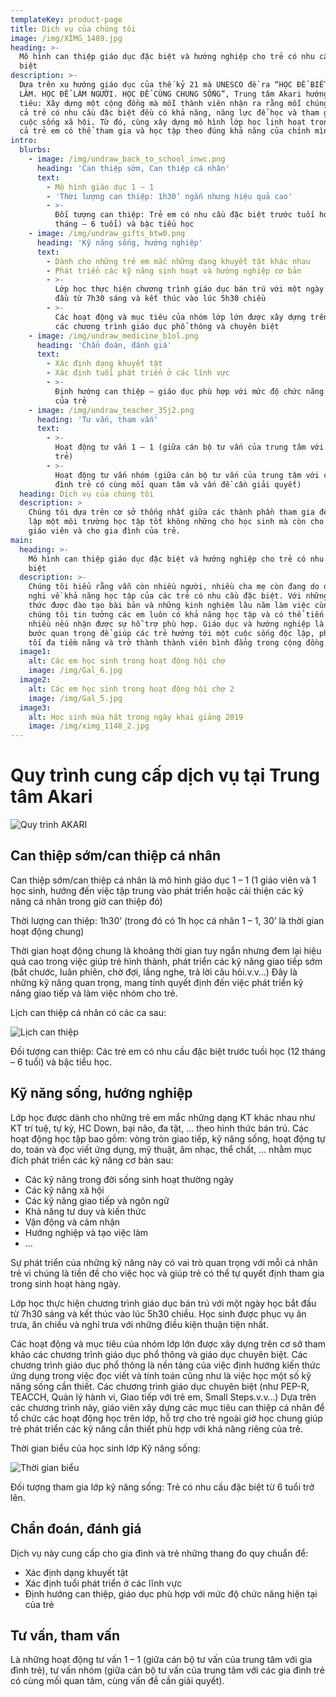 ```yaml
---
templateKey: product-page
title: Dịch vụ của chúng tôi
image: /img/XIMG_1489.jpg
heading: >-
  Mô hình can thiệp giáo dục đặc biệt và hướng nghiệp cho trẻ có nhu cầu đặc
  biệt
description: >-
  Dựa trên xu hướng giáo dục của thế kỷ 21 mà UNESCO đề ra “HỌC ĐỂ BIẾT. HỌC ĐỂ
  LÀM. HỌC ĐỂ LÀM NGƯỜI. HỌC ĐỂ CÙNG CHUNG SỐNG”, Trung tâm Akari hướng đến mục
  tiêu: Xây dựng một cộng đồng mà mỗi thành viên nhận ra rằng mỗi chúng ta, kể
  cả trẻ có nhu cầu đặc biệt đều có khả năng, năng lực để học và tham gia vào
  cuộc sống xã hội. Từ đó, cùng xây dựng mô hình lớp học linh hoạt trong đó tất
  cả trẻ em có thể tham gia và học tập theo đúng khả năng của chính mình.
intro:
  blurbs:
    - image: /img/undraw_back_to_school_inwc.png
      heading: 'Can thiệp sớm, Can thiệp cá nhân'
      text:
        - Mô hình giáo dục 1 – 1
        - 'Thời lượng can thiệp: 1h30’ ngắn nhưng hiệu quả cao'
        - >-
          Đối tượng can thiệp: Trẻ em có nhu cầu đặc biệt trước tuối học (12
          tháng – 6 tuổi) và bậc tiểu học
    - image: /img/undraw_gifts_btw0.png
      heading: 'Kỹ năng sống, hướng nghiệp'
      text:
        - Dành cho những trẻ em mắc những dạng khuyết tật khác nhau
        - Phát triển các kỹ năng sinh hoạt và hướng nghiệp cơ bản
        - >-
          Lớp học thực hiện chương trình giáo dục bán trú với một ngày học bắt
          đầu từ 7h30 sáng và kết thúc vào lúc 5h30 chiều
        - >-
          Các hoạt động và mục tiêu của nhóm lớp lớn được xây dựng trên cơ sở
          các chương trình giáo dục phổ thông và chuyên biệt
    - image: /img/undraw_medicine_b1ol.png
      heading: 'Chẩn đoán, đánh giá'
      text:
        - Xác định dạng khuyết tật
        - Xác định tuổi phát triển ở các lĩnh vực
        - >-
          Định hướng can thiệp – giáo dục phù hợp với mức độ chức năng hiện tại
          của trẻ
    - image: /img/undraw_teacher_35j2.png
      heading: 'Tư vấn, tham vấn'
      text:
        - >-
          Hoạt động tư vấn 1 – 1 (giữa cán bộ tư vấn của trung tâm với gia đình
          trẻ)
        - >-
          Hoạt động tư vấn nhóm (giữa cán bộ tư vấn của trung tâm với các gia
          đình trẻ có cùng mối quan tâm và vấn đề cần giải quyết)
  heading: Dịch vụ của chúng tôi
  description: >
    Chúng tôi dựa trên cơ sở thống nhất giữa các thành phần tham gia để thiết
    lập một môi trường học tập tốt không những cho học sinh mà còn cho tập thể
    giáo viên và cho gia đình của trẻ.
main:
  heading: >-
    Mô hình can thiệp giáo dục đặc biệt và hướng nghiệp cho trẻ có nhu cầu đặc
    biệt
  description: >-
    Chúng tôi hiểu rằng vẫn còn nhiều người, nhiều cha mẹ còn đang do dự, hoài
    nghi về khả năng học tập của các trẻ có nhu cầu đặc biệt. Với những kiến
    thức được đào tạo bài bản và những kinh nghiệm lâu năm làm việc cùng trẻ,
    chúng tôi tin tưởng các em luôn có khả năng học tập và có thể tiến bộ rất
    nhiều nếu nhận được sự hỗ trợ phù hợp. Giáo dục và hướng nghiệp là những
    bước quan trọng để giúp các trẻ hướng tới một cuộc sống độc lập, phát huy
    tối đa tiềm năng và trở thành thành viên bình đẳng trong cộng đồng. 
  image1:
    alt: Các em học sinh trong hoạt động hội chợ
    image: /img/Gal_6.jpg
  image2:
    alt: Các em học sinh trong hoạt động hội chợ 2
    image: /img/Gal_5.jpg
  image3:
    alt: Học sinh múa hát trong ngày khai giảng 2019
    image: /img/ximg_1148_2.jpg
---
```

# Quy trình cung cấp dịch vụ tại Trung tâm Akari

![Quy trình AKARI](/img/quy-trình-akari_1_web.jpg "Quy trình AKARI")

## Can thiệp sớm/can thiệp cá nhân

Can thiệp sớm/can thiệp cá nhân là mô hình giáo dục 1 – 1 (1 giáo viên
và 1 học sinh, hướng đến việc tập trung vào phát triển hoặc cải thiện
các kỹ năng cá nhân trong giờ can thiệp đó)

Thời lượng can thiệp: 1h30’ (trong đó có 1h học cá nhân 1 – 1, 30’ là
thời gian hoạt động chung)

Thời gian hoạt động chung là khoảng thời gian tuy ngắn nhưng đem lại
hiệu quả cao trong việc giúp trẻ hình thành, phát triển các kỹ năng
giao tiếp sớm (bắt chước, luân phiên, chờ đợi, lắng nghe, trả lời câu
hỏi.v.v…) Đây là những kỹ năng quan trọng, mang tính quyết định đến
việc phát triển kỹ năng giao tiếp và làm việc nhóm cho trẻ.

Lịch can thiệp cá nhân có các ca sau:

![Lịch can thiệp](/img/8-giờ2_1.png "Lịch can thiệp")

Đối tượng can thiệp: Các trẻ em có nhu cầu đặc biệt trước tuối học (12
tháng – 6 tuổi) và bậc tiểu học.

## Kỹ năng sống, hướng nghiệp

Lớp học được dành cho những trẻ em mắc những dạng KT khác nhau như KT
trí tuệ, tự kỷ, HC Down, bại não, đa tật, … theo hình thức bán trú. Các
hoạt động học tập bao gồm: vòng tròn giao tiếp, kỹ năng sống, hoạt động
tự do, toán và đọc viết ứng dụng, mỹ thuật, âm nhạc, thể chất, … nhằm
mục đích phát triển các kỹ năng cơ bản sau:

* Các kỹ năng trong đời sống sinh hoạt thường ngày
* Các kỹ năng xã hội
* Các kỹ năng giao tiếp và ngôn ngữ
* Khả năng tư duy và kiến thức
* Vận động và cảm nhận
* Hướng nghiệp và tạo việc làm
* …

Sự phát triển của những kỹ năng này có vai trò quan trọng với mỗi cá
nhân trẻ vì chúng là tiền đề cho việc học và giúp trẻ có thể tự quyết
định tham gia trong sinh hoạt hàng ngày.

Lớp học thực hiện chương trình giáo dục bán trú với một ngày học bắt đầu
từ 7h30 sáng và kết thúc vào lúc 5h30 chiều. Học sinh được phục vụ ăn
trưa, ăn chiều và nghỉ trưa với những điều kiện thuận tiện nhất.

Các hoạt động và mục tiêu của nhóm lớp lớn được xây dựng trên cơ sở tham
khảo các chương trình giáo dục phổ thông và giáo dục chuyên biệt. Các
chương trình giáo dục phổ thông là nền tảng của việc định hướng kiến
thức ứng dụng trong việc đọc viết và tính toán cũng như là việc học
một số kỹ năng sống cần thiết. Các chương trình giáo dục chuyên biệt
(như PEP-R, TEACCH, Quản lý hành vi, Giao tiếp với trẻ em, Small
Steps.v.v…) Dựa trên các chương trình này, giáo viên xây dựng các mục
tiêu can thiệp cá nhân để tổ chức các hoạt động học trên lớp, hỗ trợ
cho trẻ ngoài giờ học chung giúp trẻ phát triển các kỹ năng cần thiết
phù hợp với khả năng riêng của trẻ.

Thời gian biểu của học sinh lớp Kỹ năng sống:

![Thời gian biểu](/img/8-giờ_1.png "Thời gian biểu")

Đối tượng tham gia lớp kỹ năng sống: Trẻ có nhu cầu đặc biệt từ 6 tuổi
trở lên.

## Chẩn đoán, đánh giá

Dịch vụ này cung cấp cho gia đình và trẻ những thang đo quy chuẩn để:

* Xác định dạng khuyết tật
* Xác định tuổi phát triển ở các lĩnh vực
* Định hướng can thiệp, giáo dục phù hợp với mức độ chức năng hiện tại
  của trẻ

## Tư vấn, tham vấn

Là những hoạt động tư vấn 1 – 1 (giữa cán bộ tư vấn của trung tâm với
gia đình trẻ), tư vấn nhóm (giữa cán bộ tư vấn của trung tâm với các gia
đình trẻ có cùng mối quan tâm, cùng vấn đề cần giải quyết).
